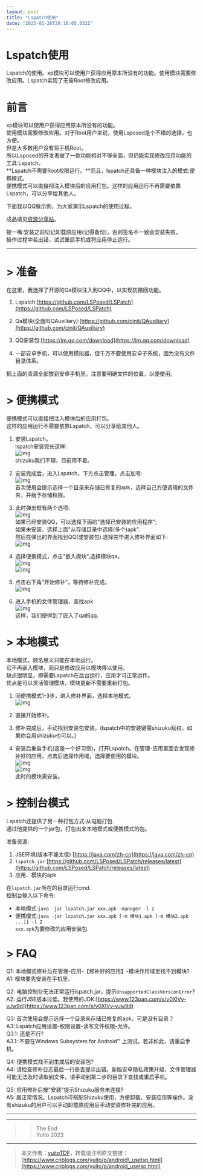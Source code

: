 ```yaml
---
layout: post
title: "Lspatch使用"
date: "2023-01-26T20:16:05.932Z"
---
```

Lspatch使用
=========

Lspatch的使用。xp模块可以使用户获得应用原本所没有的功能。使用模块需要修改应用。Lspatch实现了无需Root修改应用。

前言
==

xp模块可以使用户获得应用原本所没有的功能。  
使用模块需要修改应用。对于Root用户来说，使用Lsposed是个不错的选择，也方便。  
但是大多数用户没有将手机Root。  
所以Lsposed的开发者做了一款功能相对不够全面，但仍能实现修改应用功能的工具:Lspatch。  
**Lspatch不需要Root权限运行。**而且，lspatch还具备一种模块注入的模式:便携模式。  
便携模式可以直接把注入模块后的应用打包。这样的应用运行不再需要依靠Lspatch，可以分享给其他人。

下面我以QQ做示例，为大家演示Lspatch的使用过程。

成品请见[资源分享帖](https://yuito.cnblogs.com/p/share.html)。

提一嘴:安装之前切记卸载原应用(记得备份)，否则签名不一致会安装失败。  
操作过程中若出错，试试重启手机或将应用停止运行。

* * *

\> 准备
=====

在这里，我选择了开源的Qa模块注入到QQ中，以实现防撤回功能。

1.  Lspatch:[https://github.com/LSPosed/LSPatch](https://github.com/LSPosed/LSPatch)
    
2.  Qa模块(全面叫QAuxiliary):[https://github.com/cinit/QAuxiliary](https://github.com/cinit/QAuxiliary)
    
3.  QQ安装包:[https://im.qq.com/download](https://im.qq.com/download)
    
4.  一部安卓手机，可以使用模拟器，但千万不要使用安卓子系统，因为没有文件目录体系。
    

把上面的资源全部放到安卓手机里。注意要明确文件的位置，以便使用。

\> 便携模式
=======

便携模式可以直接把注入模块后的应用打包。  
这样的应用运行不需要依靠Lspatch，可以分享给其他人。

1.  安装Lspatch。  
    lspatch安装完长这样:  
    ![img](https://img2023.cnblogs.com/blog/3044840/202301/3044840-20230123104020192-976092438.png)  
    shizuku我们不理，目前用不着。
    
2.  安装完成后，进入Lspatch，下方点击管理，点击加号:  
    ![img](https://img2023.cnblogs.com/blog/3044840/202301/3044840-20230123104316291-106658595.png)  
    首次使用会提示选择一个目录来存储已修复的apk，选择自己方便调用的文件夹，并给予存储权限。
    
3.  此时弹出框有两个选项:  
    ![img](https://img2023.cnblogs.com/blog/3044840/202301/3044840-20230123110052476-42252646.png)  
    如果已经安装QQ，可以选择下面的"选择已安装的应用程序";  
    如果未安装，选择上面"从存储目录中选择(多个)apk".  
    然后在弹出的界面找到QQ(或安装包).选择完毕进入修补界面如下:  
    ![img](https://img2023.cnblogs.com/blog/3044840/202301/3044840-20230123110152987-1086773061.png)
    
4.  选择便携模式，点击"嵌入模块",选择模块qa。  
    ![img](https://img2023.cnblogs.com/blog/3044840/202301/3044840-20230123110526966-1947196900.png)  
    ![img](https://img2023.cnblogs.com/blog/3044840/202301/3044840-20230123110403942-1429620359.png)
    
5.  点击右下角“开始修补”，等待修补完成。  
    ![img](https://img2023.cnblogs.com/blog/3044840/202301/3044840-20230123110556745-1167412557.png)
    
6.  进入手机的文件管理器，查找apk  
    ![img](https://img2023.cnblogs.com/blog/3044840/202301/3044840-20230123110829420-807054232.png)  
    这样，我们便得到了嵌入了qa的qq.
    

\> 本地模式
=======

本地模式，顾名思义只能在本地运行。  
它不再嵌入模块，而只是修改应用以模块得以使用。  
缺点很明显，即需要Lspatch在后台运行，应用才可正常运作。  
优点是可以灵活管理模块，模块更新不需要重新打包。

1.  同便携模式1-3步，进入修补界面，选择本地模式。  
    ![img](https://img2023.cnblogs.com/blog/3044840/202301/3044840-20230123110152987-1086773061.png)
    
2.  直接开始修补。
    
3.  修补完成后，手动找到安装包安装。(lspatch中的安装键需shizuku赋权，如果你会用shizuku也可以。)
    
4.  安装后重启手机(这是一个好习惯)，打开Lspatch。在管理-应用里面会发现修补好的应用，点击后选择作用域，选择要使用的模块。  
    ![img](https://img2023.cnblogs.com/blog/3044840/202301/3044840-20230126200854121-1621665622.png)  
    ![img](https://img2023.cnblogs.com/blog/3044840/202301/3044840-20230126200910608-888981367.png)  
    此时的模块需安装。
    

\> 控制台模式
========

Lspatch还提供了另一种打包方式:从电脑打包.  
通过他提供的一个jar包，打包出来本地模式或便携模式的包。

准备资源:

1.  JSE环境(版本不能太低) [https://java.com/zh-cn](https://java.com/zh-cn)
2.  `lspatch.jar` [https://github.com/LSPosed/LSPatch/releases/latest](https://github.com/LSPosed/LSPatch/releases/latest)
3.  应用、模块的apk

在`lspatch.jar`所在的目录运行cmd.  
控制台输入以下命令:

*   本地模式:`java -jar lspatch.jar xxx.apk -manager -l 2`
*   便携模式:`java -jar lspatch.jar xxx.apk [-m 模块1.apk [-m 模块2.apk ...]] -l 2`  
    `xxx.apk`为要修改的应用安装包.

\> FAQ
======

Q1: 本地模式修补后在管理-应用-【修补好的应用】-模块作用域里找不到模块?  
A1: 模块要先安装在手机里。

Q2: 电脑控制台无法正常运行lspatch.jar，提示`UnsupportedClassVersionError`?  
A2: 运行JSE版本过低。我使用的JDK:[https://www.123pan.com/s/v0XlVv-vJw9d](https://www.123pan.com/s/v0XlVv-vJw9d)

Q3: 首次使用会提示选择一个目录来存储已修复的apk，可是没有目录？  
A3: Lspatch应用设置-权限设置-读写文件权限-允许。  
Q3.1: 还是不行?  
A3.1: 不要在Windows Subsystem for Android™ 上测试。若非如此，请重启手机。

Q4: 便携模式找不到生成后的安装包?  
A4: 请检查修补日志最后一行是否提示出错。新版安卓隐私政策升级，文件管理器可能无法及时读取到文件，请手动到第二步的目录下查找或重启手机。

Q5: 应用修补后按"安装"提示Shizuku服务未连接?  
A5: 属正常情况。Lspatch可搭配Shizuku使用，方便卸载、安装应用等操作。没有shizuku的用户可以手动卸载原应用后手动安装修补完的应用。

* * *

* * *

> > The End  
> > Yuito 2023

* * *

> 本文作者：[yuitoTDF](https://www.cnblogs.com/yuito/)，转载请注明原文链接：[https://www.cnblogs.com/yuito/p/android\_uselsp.html](https://www.cnblogs.com/yuito/p/android_uselsp.html)